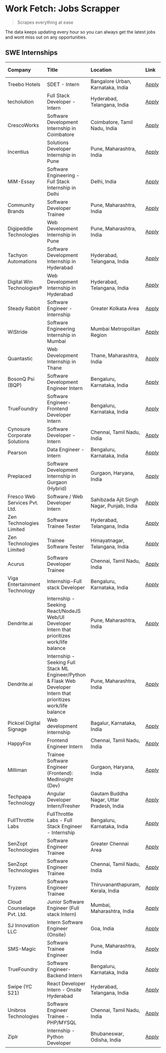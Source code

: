# Work Fetch: Jobs Scrapper
> Scrapes everything at ease

The data keeps updating every hour so you can always get the latest jobs and wont miss out on any opportunities.

## SWE Internships
<!--START_SECTION:workfetch-->
| Company                       | Title                                                                                                              | Location                                  | Link                                                                                                                                                                                                                                                                                                                          | Date Posted   |
|:------------------------------|:-------------------------------------------------------------------------------------------------------------------|:------------------------------------------|:------------------------------------------------------------------------------------------------------------------------------------------------------------------------------------------------------------------------------------------------------------------------------------------------------------------------------|:--------------|
| Treebo Hotels                 | SDET - Intern                                                                                                      | Bangalore Urban, Karnataka, India         | [Apply](https://in.linkedin.com/jobs/view/sdet-intern-at-treebo-hotels-3902832257?position=3&pageNum=0&refId=xI5AHGSpFmFCtns7jAlsDQ%3D%3D&trackingId=qKTcvIwOmN%2B6uzjkSLsoGA%3D%3D&trk=public_jobs_jserp-result_search-card)                                                                                                 | 2024-04-19    |
| techolution                   | Full Stack Developer - Intern                                                                                      | Hyderabad, Telangana, India               | [Apply](https://in.linkedin.com/jobs/view/full-stack-developer-intern-at-techolution-3904814977?position=31&pageNum=0&refId=xI5AHGSpFmFCtns7jAlsDQ%3D%3D&trackingId=s8zuypTxKAVIfGz0JHbZ%2Bg%3D%3D&trk=public_jobs_jserp-result_search-card)                                                                                  | 2024-04-18    |
| CrescoWorks                   | Software Development Internship in Coimbatore                                                                      | Coimbatore, Tamil Nadu, India             | [Apply](https://in.linkedin.com/jobs/view/software-development-internship-in-coimbatore-at-crescoworks-3904327953?position=9&pageNum=0&refId=xI5AHGSpFmFCtns7jAlsDQ%3D%3D&trackingId=tJI2S38PMwm44HBWVEiTGA%3D%3D&trk=public_jobs_jserp-result_search-card)                                                                   | 2024-04-17    |
| Incentius                     | Solutions Developer Internship in Pune                                                                             | Pune, Maharashtra, India                  | [Apply](https://in.linkedin.com/jobs/view/solutions-developer-internship-in-pune-at-incentius-3904329499?position=17&pageNum=0&refId=xI5AHGSpFmFCtns7jAlsDQ%3D%3D&trackingId=mW7qsJqiSQ2D5Cz%2BC93QSA%3D%3D&trk=public_jobs_jserp-result_search-card)                                                                         | 2024-04-17    |
| MiM-Essay                     | Software Engineering - Full Stack Internship in Delhi                                                              | Delhi, India                              | [Apply](https://in.linkedin.com/jobs/view/software-engineering-full-stack-internship-in-delhi-at-mim-essay-3901647332?position=21&pageNum=0&refId=xI5AHGSpFmFCtns7jAlsDQ%3D%3D&trackingId=IK%2BzjZpBrVHzzMhYuHGxDw%3D%3D&trk=public_jobs_jserp-result_search-card)                                                            | 2024-04-15    |
| Community Brands              | Software Developer Trainee                                                                                         | Pune, Maharashtra, India                  | [Apply](https://in.linkedin.com/jobs/view/software-developer-trainee-at-community-brands-3899630827?position=23&pageNum=0&refId=xI5AHGSpFmFCtns7jAlsDQ%3D%3D&trackingId=DNuVVR%2FwYl8s5EWYUfXJiA%3D%3D&trk=public_jobs_jserp-result_search-card)                                                                              | 2024-04-15    |
| Digipeddle Technologies       | Web Development Internship in Pune                                                                                 | Pune, Maharashtra, India                  | [Apply](https://in.linkedin.com/jobs/view/web-development-internship-in-pune-at-digipeddle-technologies-3898605884?position=39&pageNum=0&refId=xI5AHGSpFmFCtns7jAlsDQ%3D%3D&trackingId=952cbRBWrtoHsXlrM18MBQ%3D%3D&trk=public_jobs_jserp-result_search-card)                                                                 | 2024-04-13    |
| Tachyon Automations           | Software Development Internship in Hyderabad                                                                       | Hyderabad, Telangana, India               | [Apply](https://in.linkedin.com/jobs/view/software-development-internship-in-hyderabad-at-tachyon-automations-3896969464?position=25&pageNum=0&refId=xI5AHGSpFmFCtns7jAlsDQ%3D%3D&trackingId=VMFd9Y9ZDNb4G8NJ%2B6sJ%2Fw%3D%3D&trk=public_jobs_jserp-result_search-card)                                                       | 2024-04-12    |
| Digital Win Technologies®     | Web Development Internship in Hyderabad                                                                            | Hyderabad, Telangana, India               | [Apply](https://in.linkedin.com/jobs/view/web-development-internship-in-hyderabad-at-digital-win-technologies%C2%AE-3893193501?position=49&pageNum=0&refId=xI5AHGSpFmFCtns7jAlsDQ%3D%3D&trackingId=GIVmnCwA6T0vWYBVKLMONg%3D%3D&trk=public_jobs_jserp-result_search-card)                                                     | 2024-04-10    |
| Steady Rabbit                 | Software Engineer - Internship                                                                                     | Greater Kolkata Area                      | [Apply](https://in.linkedin.com/jobs/view/software-engineer-internship-at-steady-rabbit-3885171077?position=5&pageNum=0&refId=xI5AHGSpFmFCtns7jAlsDQ%3D%3D&trackingId=dOAZD%2B7ScSp4DjKbFZ0pCg%3D%3D&trk=public_jobs_jserp-result_search-card)                                                                                | 2024-04-08    |
| WiStride                      | Software Engineering Internship in Mumbai                                                                          | Mumbai Metropolitan Region                | [Apply](https://in.linkedin.com/jobs/view/software-engineering-internship-in-mumbai-at-wistride-3888218704?position=13&pageNum=0&refId=xI5AHGSpFmFCtns7jAlsDQ%3D%3D&trackingId=btgnCmzKE8jhR3zeC8wrKQ%3D%3D&trk=public_jobs_jserp-result_search-card)                                                                         | 2024-04-08    |
| Quantastic                    | Web Development Internship in Thane                                                                                | Thane, Maharashtra, India                 | [Apply](https://in.linkedin.com/jobs/view/web-development-internship-in-thane-at-quantastic-3888221292?position=59&pageNum=0&refId=xI5AHGSpFmFCtns7jAlsDQ%3D%3D&trackingId=q2cxKyw2rd%2FVcvyOMwQj9Q%3D%3D&trk=public_jobs_jserp-result_search-card)                                                                           | 2024-04-08    |
| BosonQ Psi (BQP)              | Software Development Engineer Intern                                                                               | Bengaluru, Karnataka, India               | [Apply](https://in.linkedin.com/jobs/view/software-development-engineer-intern-at-bosonq-psi-bqp-3888328596?position=24&pageNum=0&refId=xI5AHGSpFmFCtns7jAlsDQ%3D%3D&trackingId=9VpB8yShOcNlTL6VyHfrpQ%3D%3D&trk=public_jobs_jserp-result_search-card)                                                                        | 2024-04-06    |
| TrueFoundry                   | Software Engineer- Frontend Developer Intern                                                                       | Bengaluru, Karnataka, India               | [Apply](https://in.linkedin.com/jobs/view/software-engineer-frontend-developer-intern-at-truefoundry-3887320206?position=15&pageNum=0&refId=xI5AHGSpFmFCtns7jAlsDQ%3D%3D&trackingId=EbFuUnLzH8a4VMeajUk0dA%3D%3D&trk=public_jobs_jserp-result_search-card)                                                                    | 2024-04-05    |
| Cynosure Corporate Solutions  | Software Developer -Intern                                                                                         | Chennai, Tamil Nadu, India                | [Apply](https://in.linkedin.com/jobs/view/software-developer-intern-at-cynosure-corporate-solutions-3884767755?position=16&pageNum=0&refId=xI5AHGSpFmFCtns7jAlsDQ%3D%3D&trackingId=fbsEtt6Iq2KGNLmfQN6foA%3D%3D&trk=public_jobs_jserp-result_search-card)                                                                     | 2024-04-04    |
| Pearson                       | Data Engineer - Intern                                                                                             | Bengaluru, Karnataka, India               | [Apply](https://in.linkedin.com/jobs/view/data-engineer-intern-at-pearson-3884561204?position=60&pageNum=0&refId=xI5AHGSpFmFCtns7jAlsDQ%3D%3D&trackingId=58BoRE65k9GdgOcVCiRBvA%3D%3D&trk=public_jobs_jserp-result_search-card)                                                                                               | 2024-04-04    |
| Preplaced                     | Software Development Internship in Gurgaon (Hybrid)                                                                | Gurgaon, Haryana, India                   | [Apply](https://in.linkedin.com/jobs/view/software-development-internship-in-gurgaon-hybrid-at-preplaced-3880567870?position=20&pageNum=0&refId=xI5AHGSpFmFCtns7jAlsDQ%3D%3D&trackingId=KZRettKHn2KI9lGp8GFqOA%3D%3D&trk=public_jobs_jserp-result_search-card)                                                                | 2024-04-01    |
| Fresco Web Services Pvt. Ltd. | Software / Web Developer Intern                                                                                    | Sahibzada Ajit Singh Nagar, Punjab, India | [Apply](https://in.linkedin.com/jobs/view/software-web-developer-intern-at-fresco-web-services-pvt-ltd-3880552598?position=48&pageNum=0&refId=xI5AHGSpFmFCtns7jAlsDQ%3D%3D&trackingId=tovgAJ%2BtGPVuH7GiunAKrQ%3D%3D&trk=public_jobs_jserp-result_search-card)                                                                | 2024-04-01    |
| Zen Technologies Limited      | Software Trainee Tester                                                                                            | Hyderabad, Telangana, India               | [Apply](https://in.linkedin.com/jobs/view/software-trainee-tester-at-zen-technologies-limited-3872036112?position=11&pageNum=0&refId=xI5AHGSpFmFCtns7jAlsDQ%3D%3D&trackingId=aIpcr10E5JUGwK%2FnsvitDA%3D%3D&trk=public_jobs_jserp-result_search-card)                                                                         | 2024-03-27    |
| Zen Technologies Limited      | Trainee Software  Tester                                                                                           | Himayatnagar, Telangana, India            | [Apply](https://in.linkedin.com/jobs/view/trainee-software-tester-at-zen-technologies-limited-3872100214?position=7&pageNum=0&refId=xI5AHGSpFmFCtns7jAlsDQ%3D%3D&trackingId=2ABD4u3qkoMmk8XXWmqEZQ%3D%3D&trk=public_jobs_jserp-result_search-card)                                                                            | 2024-03-26    |
| Acurus                        | Software Developer Trainee                                                                                         | Chennai, Tamil Nadu, India                | [Apply](https://in.linkedin.com/jobs/view/software-developer-trainee-at-acurus-3871400616?position=18&pageNum=0&refId=xI5AHGSpFmFCtns7jAlsDQ%3D%3D&trackingId=%2Fat1ElSBLy7pDq5mW68vbA%3D%3D&trk=public_jobs_jserp-result_search-card)                                                                                        | 2024-03-26    |
| Viga Entertainment Technology | Internship-Full stack Developer                                                                                    | Bengaluru, Karnataka, India               | [Apply](https://in.linkedin.com/jobs/view/internship-full-stack-developer-at-viga-entertainment-technology-3870669789?position=22&pageNum=0&refId=xI5AHGSpFmFCtns7jAlsDQ%3D%3D&trackingId=fKOu%2FtdU37MtIAaP1yDlew%3D%3D&trk=public_jobs_jserp-result_search-card)                                                            | 2024-03-25    |
| Dendrite.ai                   | Internship - Seeking React/NodeJS Web/UI Developer Intern that prioritizes work/life balance                       | Pune, Maharashtra, India                  | [Apply](https://in.linkedin.com/jobs/view/internship-seeking-react-nodejs-web-ui-developer-intern-that-prioritizes-work-life-balance-at-dendrite-ai-3853583200?position=30&pageNum=0&refId=xI5AHGSpFmFCtns7jAlsDQ%3D%3D&trackingId=93Cv24m2Js9nbL1NdH%2FQug%3D%3D&trk=public_jobs_jserp-result_search-card)                   | 2024-03-12    |
| Dendrite.ai                   | Internship - Seeking Full Stack ML Engineer/Python & Flask Web Developer Intern that prioritizes work/life balance | Pune, Maharashtra, India                  | [Apply](https://in.linkedin.com/jobs/view/internship-seeking-full-stack-ml-engineer-python-flask-web-developer-intern-that-prioritizes-work-life-balance-at-dendrite-ai-3853583202?position=57&pageNum=0&refId=xI5AHGSpFmFCtns7jAlsDQ%3D%3D&trackingId=BBp9O7FrDs520NqWgM3IiA%3D%3D&trk=public_jobs_jserp-result_search-card) | 2024-03-12    |
| Pickcel Digital Signage       | Web development Internship                                                                                         | Bagalur, Karnataka, India                 | [Apply](https://in.linkedin.com/jobs/view/web-development-internship-at-pickcel-digital-signage-3849506118?position=47&pageNum=0&refId=xI5AHGSpFmFCtns7jAlsDQ%3D%3D&trackingId=LEo9wPxhKhwRYUIOMvivvA%3D%3D&trk=public_jobs_jserp-result_search-card)                                                                         | 2024-03-08    |
| HappyFox                      | Frontend Engineer Intern                                                                                           | Chennai, Tamil Nadu, India                | [Apply](https://in.linkedin.com/jobs/view/frontend-engineer-intern-at-happyfox-3848357951?position=45&pageNum=0&refId=xI5AHGSpFmFCtns7jAlsDQ%3D%3D&trackingId=QikXcfCMnct%2FcXI35Qc08Q%3D%3D&trk=public_jobs_jserp-result_search-card)                                                                                        | 2024-03-07    |
| Milliman                      | Trainee Software Engineer (Frontend): MedInsight (Dev)                                                             | Gurgaon, Haryana, India                   | [Apply](https://in.linkedin.com/jobs/view/trainee-software-engineer-frontend-medinsight-dev-at-milliman-3792874280?position=10&pageNum=0&refId=xI5AHGSpFmFCtns7jAlsDQ%3D%3D&trackingId=LoHTasGsBI%2B72%2F73b9Iskw%3D%3D&trk=public_jobs_jserp-result_search-card)                                                             | 2024-03-01    |
| Techpapa Technology           | Angular Developer Intern/Fresher                                                                                   | Gautam Buddha Nagar, Uttar Pradesh, India | [Apply](https://in.linkedin.com/jobs/view/angular-developer-intern-fresher-at-techpapa-technology-3834305862?position=52&pageNum=0&refId=xI5AHGSpFmFCtns7jAlsDQ%3D%3D&trackingId=uFjvI1DT5bjf0xMCyiN23A%3D%3D&trk=public_jobs_jserp-result_search-card)                                                                       | 2024-02-20    |
| FullThrottle Labs             | FullThrottle Labs - Full Stack Engineer - Internship                                                               | Bengaluru, Karnataka, India               | [Apply](https://in.linkedin.com/jobs/view/fullthrottle-labs-full-stack-engineer-internship-at-fullthrottle-labs-3829636016?position=51&pageNum=0&refId=xI5AHGSpFmFCtns7jAlsDQ%3D%3D&trackingId=r9lYVMf2Erqe%2BUb%2FULUkzw%3D%3D&trk=public_jobs_jserp-result_search-card)                                                     | 2024-02-17    |
| SenZopt Technologies          | Software Engineer Trainee                                                                                          | Greater Chennai Area                      | [Apply](https://in.linkedin.com/jobs/view/software-engineer-trainee-at-senzopt-technologies-3827688781?position=29&pageNum=0&refId=xI5AHGSpFmFCtns7jAlsDQ%3D%3D&trackingId=lGnQKtUR1oRm1jU6XJ8sfQ%3D%3D&trk=public_jobs_jserp-result_search-card)                                                                             | 2024-02-12    |
| SenZopt Technologies          | Software Engineer Trainee                                                                                          | Chennai, Tamil Nadu, India                | [Apply](https://in.linkedin.com/jobs/view/software-engineer-trainee-at-senzopt-technologies-3827686880?position=44&pageNum=0&refId=xI5AHGSpFmFCtns7jAlsDQ%3D%3D&trackingId=gFEtKE7ShZSbNq9S3pszCg%3D%3D&trk=public_jobs_jserp-result_search-card)                                                                             | 2024-02-12    |
| Tryzens                       | Software Engineer Trainee                                                                                          | Thiruvananthapuram, Kerala, India         | [Apply](https://in.linkedin.com/jobs/view/software-engineer-trainee-at-tryzens-3809363491?position=32&pageNum=0&refId=xI5AHGSpFmFCtns7jAlsDQ%3D%3D&trackingId=VMU3mjdjcuCkOgL80xHhFw%3D%3D&trk=public_jobs_jserp-result_search-card)                                                                                          | 2024-01-18    |
| Cloud Counselage Pvt. Ltd.    | Junior Software Engineer (Full stack Intern)                                                                       | Mumbai, Maharashtra, India                | [Apply](https://in.linkedin.com/jobs/view/junior-software-engineer-full-stack-intern-at-cloud-counselage-pvt-ltd-3803132814?position=26&pageNum=0&refId=xI5AHGSpFmFCtns7jAlsDQ%3D%3D&trackingId=7t8yszliTqUfCMdt3Kkjrg%3D%3D&trk=public_jobs_jserp-result_search-card)                                                        | 2024-01-11    |
| SJ Innovation LLC             | Intern Software Engineer (Onsite)                                                                                  | Goa, India                                | [Apply](https://in.linkedin.com/jobs/view/intern-software-engineer-onsite-at-sj-innovation-llc-3799959011?position=38&pageNum=0&refId=xI5AHGSpFmFCtns7jAlsDQ%3D%3D&trackingId=FLzrQYNJg9daYpvH3pZL2A%3D%3D&trk=public_jobs_jserp-result_search-card)                                                                          | 2024-01-11    |
| SMS-Magic                     | Software Trainee Engineer                                                                                          | Pune, Maharashtra, India                  | [Apply](https://in.linkedin.com/jobs/view/software-trainee-engineer-at-sms-magic-3761409781?position=27&pageNum=0&refId=xI5AHGSpFmFCtns7jAlsDQ%3D%3D&trackingId=v7STLy93gXencFdVMIu6rA%3D%3D&trk=public_jobs_jserp-result_search-card)                                                                                        | 2023-11-16    |
| TrueFoundry                   | Software Engineer-Backend Intern                                                                                   | Bengaluru, Karnataka, India               | [Apply](https://in.linkedin.com/jobs/view/software-engineer-backend-intern-at-truefoundry-3779508170?position=28&pageNum=0&refId=xI5AHGSpFmFCtns7jAlsDQ%3D%3D&trackingId=vrmtkaOeogZeG0CqojvtSw%3D%3D&trk=public_jobs_jserp-result_search-card)                                                                               | 2023-11-10    |
| Swipe (YC S21)                | React Developer Intern - Onsite Hyderabad                                                                          | Hyderabad, Telangana, India               | [Apply](https://in.linkedin.com/jobs/view/react-developer-intern-onsite-hyderabad-at-swipe-yc-s21-3737600089?position=34&pageNum=0&refId=xI5AHGSpFmFCtns7jAlsDQ%3D%3D&trackingId=59B2gUN6A8CUuGLwauPj9A%3D%3D&trk=public_jobs_jserp-result_search-card)                                                                       | 2023-10-13    |
| Unibros Technologies          | Software Engineer Trainee - PHP/MYSQL                                                                              | Chennai, Tamil Nadu, India                | [Apply](https://in.linkedin.com/jobs/view/software-engineer-trainee-php-mysql-at-unibros-technologies-3656599241?position=33&pageNum=0&refId=xI5AHGSpFmFCtns7jAlsDQ%3D%3D&trackingId=%2FglzUvmCnEmPpKPh9iQ0RA%3D%3D&trk=public_jobs_jserp-result_search-card)                                                                 | 2023-06-12    |
| Ziplr                         | Internship - Python Developer                                                                                      | Bhubaneswar, Odisha, India                | [Apply](https://in.linkedin.com/jobs/view/internship-python-developer-at-ziplr-3645677592?position=55&pageNum=0&refId=xI5AHGSpFmFCtns7jAlsDQ%3D%3D&trackingId=xJW%2B0t1kMhkCtQ2NlCUheA%3D%3D&trk=public_jobs_jserp-result_search-card)                                                                                        | 2023-06-02    |
<!--END_SECTION:workfetch-->
